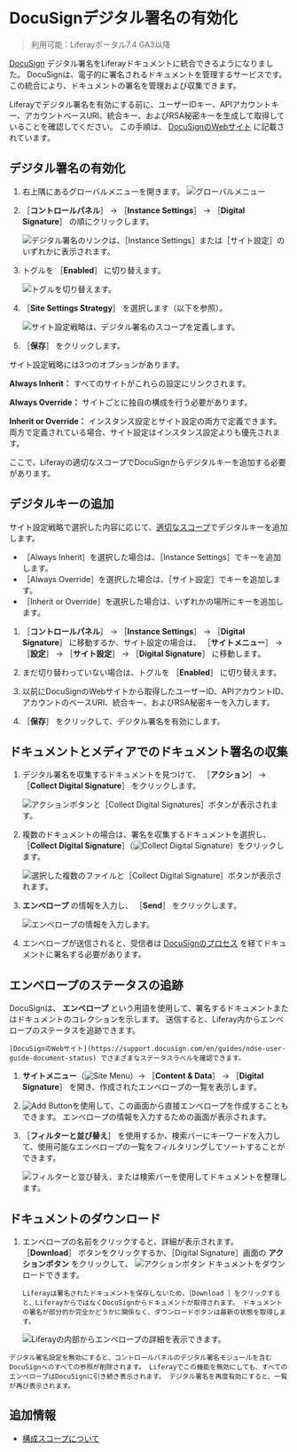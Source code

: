 # DocuSignデジタル署名の有効化

> 利用可能：Liferayポータル7.4 GA3以降

[DocuSign](https://www.docusign.com/) デジタル署名をLiferayドキュメントに統合できるようになりました。 DocuSignは、電子的に署名されるドキュメントを管理するサービスです。 この統合により、ドキュメントの署名を管理および収集できます。

Liferayでデジタル署名を有効にする前に、ユーザーIDキー、APIアカウントキー、アカウントベースURI、統合キー、およびRSA秘密キーを生成して取得していることを確認してください。 この手順は、 [DocuSignのWebサイト](https://support.docusign.com/en/guides/ndse-admin-guide-api-and-keys) に記載されています。

<a name="デジタル署名の有効化" />

## デジタル署名の有効化

1. 右上隅にあるグローバルメニューを開きます。 ![グローバルメニュー](../../../images/icon-applications-menu.png)

1. ［**コントロールパネル**］ &rarr; ［**Instance Settings**］ &rarr; ［**Digital Signature**］ の順にクリックします。

    ![デジタル署名のリンクは、［Instance Settings］または［サイト設定］のいずれかに表示されます。](./enabling-docusign-digital-signatures/images/01.png)

1. トグルを ［**Enabled**］ に切り替えます。

    ![トグルを切り替えます。](./enabling-docusign-digital-signatures/images/02.png)

1. ［**Site Settings Strategy**］ を選択します（以下を参照）。

    ![サイト設定戦略は、デジタル署名のスコープを定義します。](./enabling-docusign-digital-signatures/images/03.png)

1. ［**保存**］ をクリックします。

サイト設定戦略には3つのオプションがあります。

**Always Inherit：** すべてのサイトがこれらの設定にリンクされます。

**Always Override：** サイトごとに独自の構成を行う必要があります。

**Inherit or Override：** インスタンス設定とサイト設定の両方で定義できます。 両方で定義されている場合、サイト設定はインスタンス設定よりも優先されます。

ここで、Liferayの適切なスコープでDocuSignからデジタルキーを追加する必要があります。

<a name="デジタルキーの追加" />

## デジタルキーの追加

サイト設定戦略で選択した内容に応じて、[適切なスコープ](../../../system-administration/configuring-liferay/understanding-configuration-scope.md)でデジタルキーを追加します。

- ［Always Inherit］を選択した場合は、［Instance Settings］でキーを追加します。
- ［Always Override］を選択した場合は、［サイト設定］でキーを追加します。
- ［Inherit or Override］を選択した場合は、いずれかの場所にキーを追加します。

1. ［**コントロールパネル**］ &rarr; ［**Instance Settings**］ &rarr; ［**Digital Signature**］ に移動するか、サイト設定の場合は、 ［**サイトメニュー**］ &rarr; ［**設定**］ &rarr; ［**サイト設定**］ &rarr; ［**Digital Signature**］ に移動します。

1. まだ切り替わっていない場合は、トグルを ［**Enabled**］ に切り替えます。

1. 以前にDocuSignのWebサイトから取得したユーザーID、APIアカウントID、アカウントのベースURI、統合キー、およびRSA秘密キーを入力します。

1. ［**保存**］ をクリックして、デジタル署名を有効にします。

<a name="ドキュメントとメディアでのドキュメント署名の収集" />

## ドキュメントとメディアでのドキュメント署名の収集

1. デジタル署名を収集するドキュメントを見つけて、 ［**アクション**］ &rarr; ［**Collect Digital Signature**］ をクリックします。

    ![アクションボタンと［Collect Digital Signatures］ボタンが表示されます。](./enabling-docusign-digital-signatures/images/04.png)

1. 複数のドキュメントの場合は、署名を収集するドキュメントを選択し、 ［**Collect Digital Signature**］（![Collect Digital Signature](../../../images/icon-digital-signature.png)）をクリックします。

   ![選択した複数のファイルと［Collect Digital Signature］ボタンが表示されます。](./enabling-docusign-digital-signatures/images/05.png)

1. **エンベロープ** の情報を入力し、 ［**Send**］ をクリックします。

    ![エンベロープの情報を入力します。](./enabling-docusign-digital-signatures/images/06.png)

1. エンベロープが送信されると、受信者は [DocuSignのプロセス](https://www.docusign.com/products/electronic-signature/how-docusign-works) を経てドキュメントに署名する必要があります。

<a name="エンベロープのステータスの追跡" />

## エンベロープのステータスの追跡

DocuSignは、 **エンベロープ** という用語を使用して、署名するドキュメントまたはドキュメントのコレクションを示します。 送信すると、Liferay内からエンベロープのステータスを追跡できます。

```{tip}
[DocuSignのWebサイト](https://support.docusign.com/en/guides/ndse-user-guide-document-status) でさまざまなステータスラベルを確認できます。 
```

1. **サイトメニュー**（![Site Menu](../../../images/icon-menu.png)）&rarr; ［**Content & Data**］ &rarr; ［**Digital Signature**］ を開き、作成されたエンベロープの一覧を表示します。

1. ![Add Button](../../../images/icon-add.png)を使用して、この画面から直接エンベロープを作成することもできます。 エンベロープの情報を入力するための画面が表示されます。

1. ［**フィルターと並び替え**］ を使用するか、検索バーにキーワードを入力して、使用可能なエンベロープの一覧をフィルタリングしてソートすることができます。

    ![フィルターと並び替え、または検索バーを使用してドキュメントを整理します。](./enabling-docusign-digital-signatures/images/07.png)

<a name="ドキュメントのダウンロード" />

## ドキュメントのダウンロード

1. エンベロープの名前をクリックすると、詳細が表示されます。 ［**Download**］ ボタンをクリックするか、［Digital Signature］画面の **アクションボタン** をクリックして、 ![アクションボタン](../../../images/icon-actions.png) ドキュメントをダウンロードできます。

   ```{important}
   Liferayは署名されたドキュメントを保存しないため、［Download ］をクリックすると、LiferayからではなくDocuSignからドキュメントが取得されます。 ドキュメントの署名が部分的か完全かどうかに関係なく、ダウンロードボタンは最新の状態を取得します。
   ```

   ![Liferayの内部からエンベロープの詳細を表示できます。](./enabling-docusign-digital-signatures/images/08.png)

```{warning}
デジタル署名設定を無効にすると、コントロールパネルのデジタル署名モジュールを含むDocuSignへのすべての参照が削除されます。 Liferayでこの機能を無効にしても、すべてのエンベロープはDocuSignに引き続き表示されます。 デジタル署名を再度有効にすると、一覧が再び表示されます。
```

<a name="追加情報" />

## 追加情報

- [構成スコープについて](../../../system-administration/configuring-liferay/understanding-configuration-scope.md)
